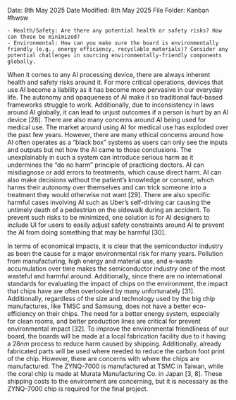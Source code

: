 Date: 8th May 2025
Date Modified: 8th May 2025
File Folder: Kanban
#hwsw 

```ad-summary
- Health/Safety: Are there any potential health or safety risks? How can these be minimized?
- Environmental: How can you make sure the board is environmentally friendly (e.g., energy efficiency, recyclable materials)? Consider any potential challenges in sourcing environmentally-friendly components globally.
```

When it comes to any AI processing device, there are always inherent health and safety risks around it. For more critical operations, devices that use AI become a liability as it has become more pervasive in our everyday life. The autonomy and opaqueness of AI make it so traditional faut-based frameworks struggle to work. Additionally, due to inconsistency in laws around AI globally, it can lead to unjust outcomes if a person is hurt by an AI device [28]. There are also many concerns around AI being used for medical use. The market around using AI for medical use has exploded over the past few years. However, there are many ethical concerns around how AI often operates as a “black box” systems as users can only see the inputs and outputs but not how the AI came to those conclusions. The unexplainably in such a system can introduce serious harm as it undermines the “do no harm” principle of practicing doctors. AI can misdiagnose or add errors to treatments, which cause direct harm. AI can also make decisions without the patient’s knowledge or consent, which harms their autonomy over themselves and can trick someone into a treatment they would otherwise not want [29]. There are also specific harmful cases involving AI such as Uber’s self-driving car causing the untimely death of a pedestrian on the sidewalk during an accident. To prevent such risks to be minimized, one solution is for AI designers to include UI for users to easily adjust safety constraints around AI to prevent the AI from doing something that may be harmful [30].

In terms of economical impacts, it is clear that the semiconductor industry as been the cause for a major environmental risk for many years. Pollution from manufacturing, high energy and material use, and e-waste accumulation over time makes the semiconductor industry one of the most wasteful and harmful around. Additionally, since there are no international standards for evaluating the impact of chips on the environment, the impact that chips have are often overlooked by many unfortunately [31]. Additionally, regardless of the size and technology used by the big chip manufactures, like TMSC and Samsung, does not have a better eco-efficiency on their chips. The need for a better energy system, especially for clean rooms, and better production lines are critical for prevent environmental impact [32]. To improve the environmental friendliness of our board, the boards will be made at a local fabrication facility due to it having a $28nm$ process to reduce harm caused by shipping. Additionally, already fabricated parts will be used where needed to reduce the carbon foot print of the chip. However, there are concerns with where the chips are manufactured. The ZYNQ-7000 is manufactured at TSMC in Taiwan, while the coral chip is made at Murata Manufacturing Co. in Japan [3, 8]. These shipping costs to the environment are concerning, but it is necessary as the ZYNQ-7000 chip is required for the final project.  

